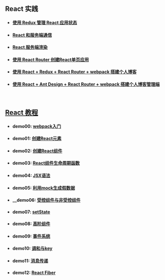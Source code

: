 ## React 实践

- #### __[使用 Redux 管理 React 应用状态](https://github.com/Marco2333/react-projects/tree/master/todo)__

- #### __[React 和服务端通信](https://github.com/Marco2333/react-projects/tree/master/weather)__

- #### __[React 服务端渲染](https://github.com/Marco2333/react-projects/tree/master/ssr)__

- #### __[使用 React Router 创建React单页应用](https://github.com/Marco2333/react-projects/tree/master/router)__

- #### __[使用 React + Redux + React Router + webpack 搭建个人博客](https://github.com/Marco2333/react-projects/tree/master/blog)__

- #### __[使用 React + Ant Design + React Router + webpack 搭建个人博客管理端](https://github.com/Marco2333/react-projects/tree/master/admin)__

<br>

## [React 教程](https://github.com/Marco2333/react-demo)

- #### __demo00: [webpack入门](https://github.com/Marco2333/react-demo/tree/master/demo/demo00%20webpack)__

- #### __demo01: [创建React元素](https://github.com/Marco2333/react-demo/tree/master/demo/demo01%20React%20%E5%85%83%E7%B4%A0)__

- #### __demo02: [创建React组件](https://github.com/Marco2333/react-demo/tree/master/demo/demo02%20React%20%E7%BB%84%E4%BB%B6)__

- #### __demo03: [React组件生命周期函数](https://github.com/Marco2333/react-demo/tree/master/demo/demo03%20%E7%94%9F%E5%91%BD%E5%91%A8%E6%9C%9F)__

- #### __demo04: [JSX语法](https://github.com/Marco2333/react-demo/tree/master/demo/demo04%20JSX)__

- #### __demo05: [利用mock生成假数据](https://github.com/Marco2333/react-demo/tree/master/demo/demo05%20mock)__

- #### __demo06: [受控组件与非受控组件](https://github.com/Marco2333/react-demo/tree/master/demo/demo06%20(%E9%9D%9E)__%E5%8F%97%E6%8E%A7%E7%BB%84%E4%BB%B6)

- #### __demo07: [setState](https://github.com/Marco2333/react-demo/tree/master/demo/demo07%20setState)__

- #### __demo08: [高阶组件](https://github.com/Marco2333/react-demo/tree/master/demo/demo08%20%E9%AB%98%E9%98%B6%E7%BB%84%E4%BB%B6)__

- #### __demo09: [事件系统](https://github.com/Marco2333/react-demo/tree/master/demo/demo09%20%E4%BA%8B%E4%BB%B6%E7%B3%BB%E7%BB%9F)__

- #### __demo10: [调和与key](https://github.com/Marco2333/react-demo/tree/master/demo/demo10%20%E8%B0%83%E5%92%8C%E4%B8%8Ekey)__

- #### __demo11: [消息传递](https://github.com/Marco2333/react-demo/tree/master/demo/demo11%20%E6%B6%88%E6%81%AF%E4%BC%A0%E9%80%92)__

- #### __demo12: [React Fiber](https://github.com/Marco2333/react-demo/tree/master/demo/demo13%20Fiber)__